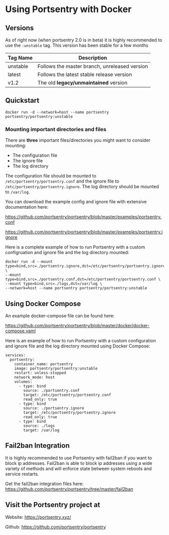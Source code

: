 # Using Portsentry with Docker

## Versions

As of right now (when portsentry 2.0 is in beta) it is highly recommended to use the ``:unstable`` tag. This version has been stable for a few months

| Tag Name | Description |
| -------- | ----------- |
| unstable | Follows the master branch, unreleased version |
| latest | Follows the latest stable release version |
| v1.2 | The old **legacy/unmaintained** version |

## Quickstart
```
docker run -d --network=host --name portsentry portsentry/portsentry:unstable
```

### Mounting important directories and files

There are **three** important files/directories you might want to consider mounting:

* The configuration file
* The ignore file
* The log directory

The configuration file should be mounted to `/etc/portsentry/portsentry.conf` and the ignore file to `/etc/portsentry/portsentry.ignore`. The log directory should be mounted to `/var/log`.

You can download the example config and ignore file with extensive documentation here:

https://github.com/portsentry/portsentry/blob/master/examples/portsentry.conf

https://github.com/portsentry/portsentry/blob/master/examples/portsentry.ignore

Here is a complete example of how to run Portsentry with a custom configruation and ignore file and the log directory mounted:


```
docker run -d --mount type=bind,src=./portsentry.ignore,dst=/etc/portsentry/portsentry.ignore \
--mount type=bind,src=./portsentry.conf,dst=/etc/portsentry/portsentry.conf \
--mount type=bind,src=./logs,dst=/var/log \
--network=host --name portsentry portsentry/portsentry:unstable
```

## Using Docker Compose

An example docker-compose file can be found here:

https://github.com/portsentry/portsentry/blob/master/docker/docker-compose.yaml

Here is an example of how to run Portsentry with a custom configuration and ignore file and the log directory mounted using Docker Compose:

```
services:
  portsentry:
    container_name: portsentry
    image: portsentry/portsentry:unstable
    restart: unless-stopped
    network_mode: host
    volumes:
      - type: bind
        source: ./portsentry.conf
        target: /etc/portsentry/portsentry.conf
        read_only: true
      - type: bind
        source: ./portsentry.ignore
        target: /etc/portsentry/portsentry.ignore
        read_only: true
      - type: bind
        source: ./logs
        target: /var/log
```

## Fail2ban Integration

It is highly recommended to use Portsentry with fail2ban if you want to block ip addresses. Fail2ban is able to block ip addresses using a wide variety of methods and will enforce state between system reboots and service restarts.

Get the fail2ban integration files here: https://github.com/portsentry/portsentry/tree/master/fail2ban

## Visit the Portsentry project at

Website: https://portsentry.xyz/

Github: https://github.com/portsentry/portsentry

